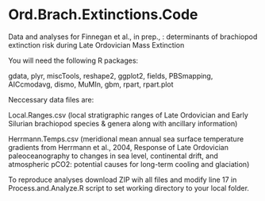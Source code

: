 # Ord.Brach.Extinctions.Code
Data and analyses for Finnegan et al., in prep., : determinants of brachiopod extinction risk during Late Ordovician Mass Extinction

You will need the following R packages:

gdata,
plyr,
miscTools,
reshape2,
ggplot2,
fields,
PBSmapping,
AICcmodavg,
dismo,
MuMIn,
gbm,
rpart,
rpart.plot

Neccessary data files are:

Local.Ranges.csv (local stratigraphic ranges of Late Ordovician and Early Silurian brachiopod species & genera along with ancillary information)

Herrmann.Temps.csv (meridional mean annual sea surface temperature gradients from Herrmann et al., 2004, Response of Late Ordovician paleoceanography to changes in sea level, continental drift, and atmospheric pCO2: potential causes for long-term cooling and glaciation)

To reproduce analyses download ZIP wih all files and modify line 17 in Process.and.Analyze.R script to set working directory to your local folder.
